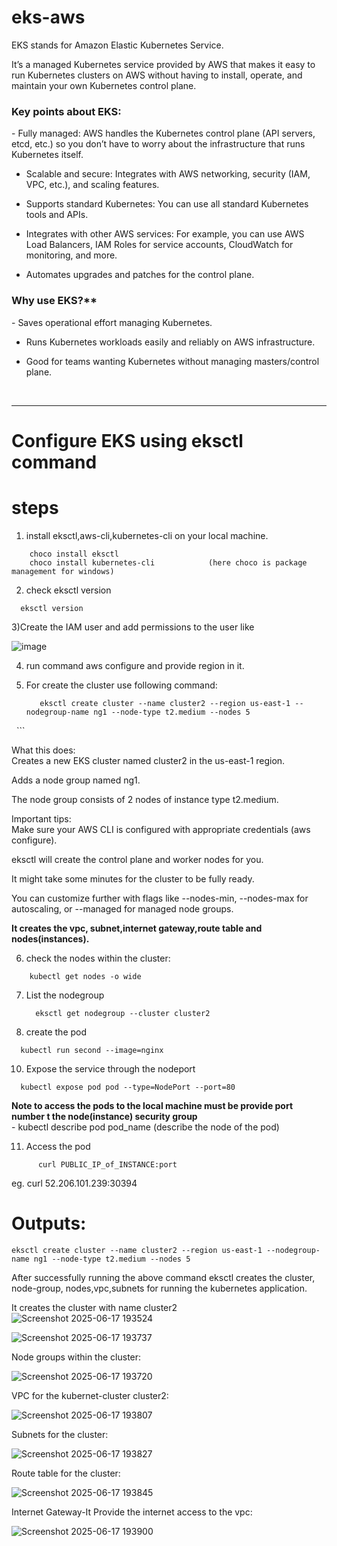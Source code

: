 # eks-aws


EKS stands for Amazon Elastic Kubernetes Service. <br/>

It’s a managed Kubernetes service provided by AWS that makes it easy to run Kubernetes clusters on AWS without having to install, operate, and maintain your own Kubernetes control plane.  <br/>

<h3> Key points about EKS:</h3> 
 - Fully managed: AWS handles the Kubernetes control plane (API servers, etcd, etc.) so you don’t have to worry about the infrastructure that runs Kubernetes itself.  <br/>

 - Scalable and secure: Integrates with AWS networking, security (IAM, VPC, etc.), and scaling features.  <br/>

 - Supports standard Kubernetes: You can use all standard Kubernetes tools and APIs.  <br/>

 - Integrates with other AWS services: For example, you can use AWS Load Balancers, IAM Roles for service accounts, CloudWatch for monitoring, and more.  <br/>

 - Automates upgrades and patches for the control plane.  <br/>

<h3>Why use EKS?**</h3> 
  - Saves operational effort managing Kubernetes.  <br/>

  - Runs Kubernetes workloads easily and reliably on AWS infrastructure.  <br/>

  - Good for teams wanting Kubernetes without managing masters/control plane. 
<br/>

------------------------------------------------------------------------------------------------------------------------------------------------------------------------------------

# Configure EKS using eksctl command

  # steps 
  
  1) install eksctl,aws-cli,kubernetes-cli on your local machine.
  ```
      choco install eksctl
      choco install kubernetes-cli            (here choco is package management for windows) 
  ```

  2) check eksctl version
 
  ```
    eksctl version
  ```


3)Create the IAM user and add permissions  to the user like <br/>

![image](https://github.com/user-attachments/assets/46d3fb57-6be2-4e9a-a946-f46d60de7de7)


4) run command aws configure and provide region in it. <br/>

5) For create the cluster use following command: <br/>
   
   ```
      eksctl create cluster --name cluster2 --region us-east-1 --nodegroup-name ng1 --node-type t2.medium --nodes 5
 
    ```

What this does: <br/>
Creates a new EKS cluster named cluster2 in the us-east-1 region. <br/>

Adds a node group named ng1. <br/>

The node group consists of 2 nodes of instance type t2.medium. <br/>


Important tips: <br/>
Make sure your AWS CLI is configured with appropriate credentials (aws configure). <br/>

eksctl will create the control plane and worker nodes for you. <br/>

It might take some minutes for the cluster to be fully ready. <br/>

You can customize further with flags like --nodes-min, --nodes-max for autoscaling, or --managed for managed node groups. <br/>

**It creates the vpc, subnet,internet gateway,route table and nodes(instances).** 

6)  check the nodes within the cluster:

  ```
      kubectl get nodes -o wide 
  ```

7) List the nodegroup

   ```
     eksctl get nodegroup --cluster cluster2
   ```

9) create the pod
  ```
    kubectl run second --image=nginx

  ```

10) Expose the service through the nodeport

  ```
    kubectl expose pod pod --type=NodePort --port=80  
  ```
**Note to access the pods to the local machine must be provide port number t the node(instance) security group** <br/>
       - kubectl describe pod pod_name (describe the node of the pod) <br/>

11) Access the pod

```
      curl PUBLIC_IP_of_INSTANCE:port
```

  eg. curl 52.206.101.239:30394 <br/>



  # Outputs:

```
eksctl create cluster --name cluster2 --region us-east-1 --nodegroup-name ng1 --node-type t2.medium --nodes 5
```

After successfully running the above command eksctl creates the cluster, node-group, nodes,vpc,subnets for running the kubernetes application. <br/>

It creates the cluster with name cluster2   <br/>
![Screenshot 2025-06-17 193524](https://github.com/user-attachments/assets/6fc8ffa6-7b17-4ee1-81ce-631c82c5fb12)  <br/>

![Screenshot 2025-06-17 193737](https://github.com/user-attachments/assets/a94ca637-4fca-4e0f-86d7-727e53d7fb1a)

Node groups within the cluster:  <br/>

![Screenshot 2025-06-17 193720](https://github.com/user-attachments/assets/29542aa1-071f-4164-98fb-36982f8f820d)

VPC for the kubernet-cluster cluster2:  <br/>

![Screenshot 2025-06-17 193807](https://github.com/user-attachments/assets/a2a3dc11-3463-4246-9771-f774e9c45c84)  <br/>


Subnets for the cluster:  <br/>

![Screenshot 2025-06-17 193827](https://github.com/user-attachments/assets/304ec926-22ed-4a0a-b7cd-6fafb95a6dd5)  <br/>

Route table for the cluster:  <br/>

![Screenshot 2025-06-17 193845](https://github.com/user-attachments/assets/f08752c1-f73e-446d-88d9-fc281550d3b1)  <br/>

Internet Gateway-It Provide the internet access to the vpc:  <br/>

![Screenshot 2025-06-17 193900](https://github.com/user-attachments/assets/04f716b1-d184-439f-a394-fae5aea19317)  <br/>





